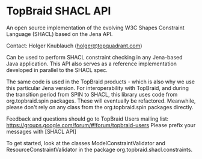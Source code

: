 # TopBraid SHACL API

An open source implementation of the evolving W3C Shapes Constraint Language (SHACL) based on the Jena API.

Contact: Holger Knublauch (holger@topquadrant.com)

Can be used to perform SHACL constraint checking in any Jena-based Java application.
This API also serves as a reference implementation developed in parallel to the SHACL spec.

The same code is used in the TopBraid products - which is also why we use this particular Jena version.
For interoperability with TopBraid, and during the transition period from SPIN to SHACL, this library
uses code from org.topbraid.spin packages. These will eventually be refactored.
Meanwhile, please don't rely on any class from the org.topbraid.spin packages directly. 

Feedback and questions should go to TopBraid Users mailing list:
https://groups.google.com/forum/#!forum/topbraid-users
Please prefix your messages with [SHACL API]

To get started, look at the classes ModelConstraintValidator and ResourceConstraintValidator in
the package org.topbraid.shacl.constraints.
